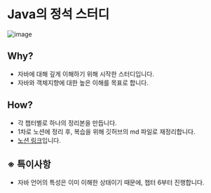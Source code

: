 # Java의 정석 스터디

![image](https://github.com/user-attachments/assets/dfc074d5-0ce8-41f8-927d-6e1618021a6d)

## Why?
- 자바에 대해 깊게 이해하기 위해 시작한 스터디입니다.
- 자바와 객체지향에 대한 높은 이해를 목표로 합니다.

## How?
- 각 챕터별로 하나의 정리본을 만듭니다.
- 1차로 노션에 정리 후, 복습을 위해 깃허브의 md 파일로 재정리합니다.
- [노션 링크](https://parallel-watcher-835.notion.site/1771250b824680e1b2d3e1159283a33f?pvs=4)입니다. 

## ※ 특이사항
- 자바 언어의 특성은 이미 이해한 상태이기 때문에, 챕터 6부터 진행합니다. 
